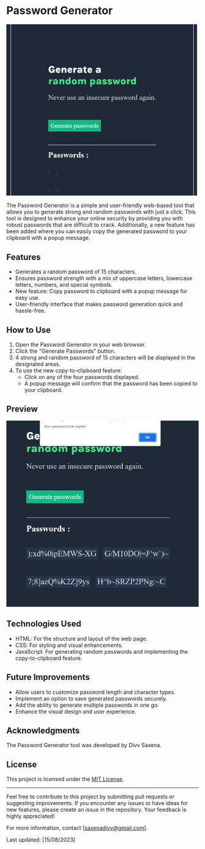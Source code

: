 # Password Generator

<img src="images/homepage.png" width="500px">

The Password Generator is a simple and user-friendly web-based tool that allows you to generate strong and random passwords with just a click. This tool is designed to enhance your online security by providing you with robust passwords that are difficult to crack. Additionally, a new feature has been added where you can easily copy the generated password to your clipboard with a popup message.

## Features

- Generates a random password of 15 characters.
- Ensures password strength with a mix of uppercase letters, lowercase letters, numbers, and special symbols.
- New feature: Copy password to clipboard with a popup message for easy use.
- User-friendly interface that makes password generation quick and hassle-free.

## How to Use

1. Open the Password Generator in your web browser.
2. Click the "Generate Passwords" button.
3. 4 strong and random password of 15 characters will be displayed in the designated areas.
4. To use the new copy-to-clipboard feature:
   - Click on any of the four passwords displayed.
   - A popup message will confirm that the password has been copied to your clipboard.

## Preview

![Password Generator Preview](images/section.png)

## Technologies Used

- HTML: For the structure and layout of the web page.
- CSS: For styling and visual enhancements.
- JavaScript: For generating random passwords and implementing the copy-to-clipboard feature.


## Future Improvements

- Allow users to customize password length and character types.
- Implement an option to save generated passwords securely.
- Add the ability to generate multiple passwords in one go.
- Enhance the visual design and user experience.

## Acknowledgments

The Password Generator tool was developed by Divv Saxena.

## License

This project is licensed under the [MIT License](LICENSE).

---

Feel free to contribute to this project by submitting pull requests or suggesting improvements. If you encounter any issues or have ideas for new features, please create an issue in the repository. Your feedback is highly appreciated!

For more information, contact [saxenadivv@gmail.com].

Last updated: [15/08/2023]
